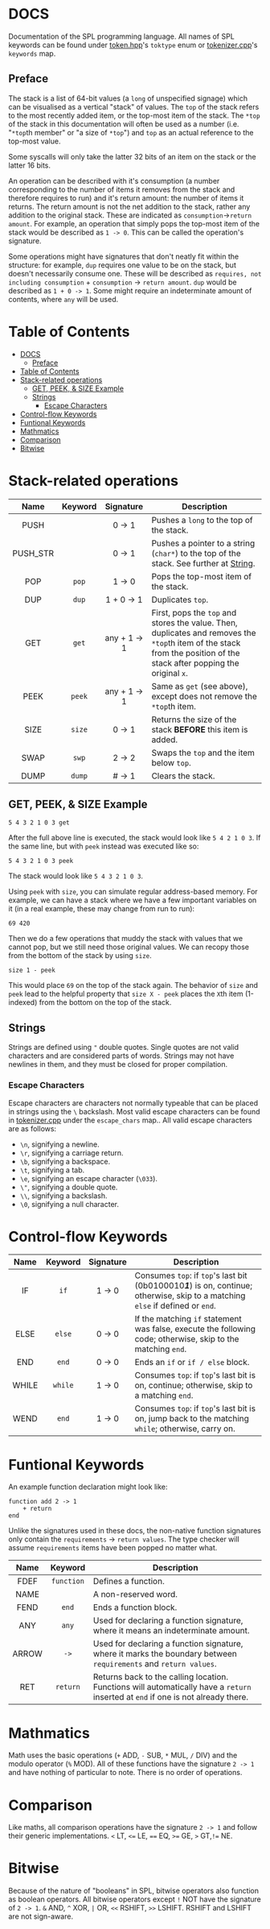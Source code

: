 # DOCS
Documentation of the SPL programming language. All names of SPL keywords can be found under [token.hpp](token.hpp)'s `toktype` enum or [tokenizer.cpp](tokenizer.cpp)'s `keywords` map.

## Preface
The stack is a list of 64-bit values (a `long` of unspecified signage) which can be visualised as a vertical "stack" of values. The `top` of the stack refers to the most recently added item, or the top-most item of the stack. The `*top` of the stack in this documentation will often be used as a number (i.e. "`*top`th member" or "a size of `*top`") and `top` as an actual reference to the top-most value.

Some syscalls will only take the latter 32 bits of an item on the stack or the latter 16 bits.

An operation can be described with it's consumption (a number corresponding to the number of items it removes from the stack and therefore requires to run) and it's return amount: the number of items it returns. The return amount is not the net addition to the stack, rather any addition to the original stack. These are indicated as `consumption`->`return amount`. For example, an operation that simply pops the top-most item of the stack would be described as `1 -> 0`. This can be called the operation's signature. 

Some operations might have signatures that don't neatly fit within the structure: for example, `dup` requires one value to be on the stack, but doesn't necessarily consume one. These will be described as `requires, not including consumption` + `consumption` -> `return amount`. `dup` would be described as `1 + 0 -> 1`. Some might require an indeterminate amount of contents, where `any` will be used.

# Table of Contents
- [DOCS](#docs)
  - [Preface](#preface)
- [Table of Contents](#table-of-contents)
- [Stack-related operations](#stack-related-operations)
  - [GET, PEEK, \& SIZE Example](#get-peek--size-example)
  - [Strings](#strings)
    - [Escape Characters](#escape-characters)
- [Control-flow Keywords](#control-flow-keywords)
- [Funtional Keywords](#funtional-keywords)
- [Mathmatics](#mathmatics)
- [Comparison](#comparison)
- [Bitwise](#bitwise)

# Stack-related operations
| Name     | Keyword | Signature    | Description 
|:--------:|:-------:|:------------:|-------------
| PUSH     |         | 0 -> 1       | Pushes a `long` to the top of the stack.
| PUSH_STR |         | 0 -> 1       | Pushes a pointer to a string (`char*`) to the top of the stack. See further at [String](#strings).
| POP      | `pop`   | 1 -> 0       | Pops the top-most item of the stack.
| DUP      | `dup`   | 1 + 0 -> 1   | Duplicates `top`.
| GET      | `get`   | any + 1 -> 1 | First, pops the `top` and stores the value. Then, duplicates and removes the `*top`th item of the stack from the position of the stack after popping the original `x`.
| PEEK     | `peek`  | any + 1 -> 1 | Same as `get` (see above), except does not remove the `*top`th item.
| SIZE     | `size`  | 0 -> 1       | Returns the size of the stack **BEFORE** this item is added.
| SWAP     | `swp`   | 2 -> 2       | Swaps the `top` and the item below `top`.
| DUMP     | `dump`  | # -> 1       | Clears the stack.

## GET, PEEK, & SIZE Example
```spl
5 4 3 2 1 0 3 get
```
After the full above line is executed, the stack would look like `5 4 2 1 0 3`. If the same line, but with `peek` instead was executed like so:
```spl
5 4 3 2 1 0 3 peek
```
The stack would look like `5 4 3 2 1 0 3`. 

Using `peek` with `size`, you can simulate regular address-based memory. For example, we can have a stack where we have a few important variables on it (in a real example, these may change from run to run):
```spl
69 420
```
Then we do a few operations that muddy the stack with values that we cannot pop, but we still need those original values. We can recopy those from the bottom of the stack by using `size`.
```spl
size 1 - peek
```
This would place `69` on the top of the stack again. The behavior of `size` and `peek` lead to the helpful property that `size X - peek` places the `X`th item (1-indexed) from the bottom on the top of the stack.

## Strings
Strings are defined using `"` double quotes. Single quotes are not valid characters and are considered parts of words. Strings may not have newlines in them, and they must be closed for proper compilation.

### Escape Characters
Escape characters are characters not normally typeable that can be placed in strings using the `\` backslash. Most valid escape characters can be found in [tokenizer.cpp](tokenizer.cpp) under the `escape_chars` map.. All valid escape characters are as follows: 
- `\n`, signifying a newline.
- `\r`, signifying a carriage return.
- `\b`, signifying a backspace.
- `\t`, signifying a tab.
- `\e`, signifying an escape character (`\033`).
- `\"`, signifying a double quote.
- `\\`, signifying a backslash.
- `\0`, signifying a null character.

# Control-flow Keywords
| Name | Keyword | Signature | Description
|:----:|:-------:|:---------:|------------
| IF   | `if`    | 1 -> 0    | Consumes `top`: if `top`'s last bit (0b0100010***1***) is on, continue; otherwise, skip to a matching `else` if defined or `end`.
| ELSE | `else`  | 0 -> 0    | If the matching `if` statement was false, execute the following code; otherwise, skip to the matching `end`.
| END  | `end`   | 0 -> 0    | Ends an `if` or `if / else` block.
| WHILE| `while` | 1 -> 0    | Consumes `top`: if `top`'s last bit is on, continue; otherwise, skip to a matching `end`.
| WEND | `end`   | 1 -> 0    | Consumes `top`: if `top`'s last bit is on, jump back to the matching `while`; otherwise, carry on.

# Funtional Keywords
An example function declaration might look like:
```spl
function add 2 -> 1
    + return
end
```
Unlike the signatures used in these docs, the non-native function signatures only contain the `requirements` -> `return values`. The type checker will assume `requirements` items have been popped no matter what.

| Name  | Keyword  | Description
|:-----:|:--------:|------------
| FDEF  |`function`| Defines a function.
| NAME  |          | A non-reserved word.
| FEND  | `end`    | Ends a function block.
| ANY   | `any`    | Used for declaring a function signature, where it means an indeterminate amount.
| ARROW | `->`     | Used for declaring a function signature, where it marks the boundary between `requirements` and `return values`.
| RET   | `return` | Returns back to the calling location. Functions will automatically have a `return` inserted at `end` if one is not already there.

# Mathmatics
Math uses the basic operations (`+` ADD, `-` SUB, `*` MUL, `/` DIV) and the modulo operator (`%` MOD). All of these functions have the signature `2 -> 1` and have nothing of particular to note. There is no order of operations.

# Comparison
Like maths, all comparison operations have the signature `2 -> 1` and follow their generic implementations. `<` LT, `<=` LE, `==` EQ, `>=` GE, `>` GT,`!=` NE.

# Bitwise
Because of the nature of "booleans" in SPL, bitwise operators also function as boolean operators. All bitwise operators except `!` NOT have the signature of `2 -> 1`. `&` AND, `^` XOR, `|` OR, `<<` RSHIFT, `>>` LSHIFT. RSHIFT and LSHIFT are not sign-aware.